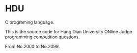 # HDU

C programing language.

This is the source code for Hang Dian University ONline Judge programming competition questions. 

From No.2000 to No.2099.
